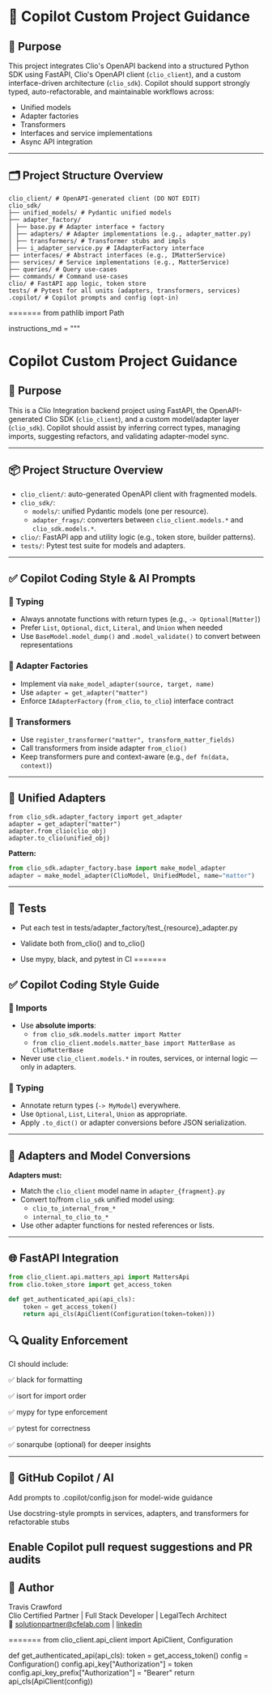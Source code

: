 
# 🧠 Copilot Custom Project Guidance

## 🎯 Purpose

This project integrates Clio's OpenAPI backend into a structured Python SDK using FastAPI, Clio's OpenAPI client (`clio_client`), and a custom interface-driven architecture (`clio_sdk`). Copilot should support strongly typed, auto-refactorable, and maintainable workflows across:

- Unified models
- Adapter factories
- Transformers
- Interfaces and service implementations
- Async API integration

---
## 🗂️ Project Structure Overview
```
clio_client/ # OpenAPI-generated client (DO NOT EDIT)
clio_sdk/
├── unified_models/ # Pydantic unified models
├── adapter_factory/
│ ├── base.py # Adapter interface + factory
│ ├── adapters/ # Adapter implementations (e.g., adapter_matter.py)
│ ├── transformers/ # Transformer stubs and impls
│ ├── i_adapter_service.py # IAdapterFactory interface
├── interfaces/ # Abstract interfaces (e.g., IMatterService)
├── services/ # Service implementations (e.g., MatterService)
├── queries/ # Query use-cases
├── commands/ # Command use-cases
clio/ # FastAPI app logic, token store
tests/ # Pytest for all units (adapters, transformers, services)
.copilot/ # Copilot prompts and config (opt-in)
```
=======
from pathlib import Path

instructions_md = """

# Copilot Custom Project Guidance

## 🎯 Purpose

This is a Clio Integration backend project using FastAPI, the OpenAPI-generated Clio SDK (`clio_client`), and a custom model/adapter layer (`clio_sdk`). Copilot should assist by inferring correct types, managing imports, suggesting refactors, and validating adapter-model sync.


---

## 📦 Project Structure Overview

- `clio_client/`: auto-generated OpenAPI client with fragmented models.
- `clio_sdk/`:
  - `models/`: unified Pydantic models (one per resource).
  - `adapter_frags/`: converters between `clio_client.models.*` and `clio_sdk.models.*`.
- `clio/`: FastAPI app and utility logic (e.g., token store, builder patterns).
- `tests/`: Pytest test suite for models and adapters.

---

## ✅ Copilot Coding Style & AI Prompts

### 🧠 Typing

- Always annotate functions with return types (e.g., `-> Optional[Matter]`)
- Prefer `List`, `Optional`, `dict`, `Literal`, and `Union` when needed
- Use `BaseModel.model_dump()` and `.model_validate()` to convert between representations

### 🧱 Adapter Factories

- Implement via `make_model_adapter(source, target, name)`
- Use `adapter = get_adapter("matter")`
- Enforce `IAdapterFactory` (`from_clio`, `to_clio`) interface contract

### 🧩 Transformers

- Use `register_transformer("matter", transform_matter_fields)`
- Call transformers from inside adapter `from_clio()`
- Keep transformers pure and context-aware (e.g., `def fn(data, context)`)

---

## 🔁 Unified Adapters
```
from clio_sdk.adapter_factory import get_adapter
adapter = get_adapter("matter")
adapter.from_clio(clio_obj)
adapter.to_clio(unified_obj)
```

**Pattern:**
```python
from clio_sdk.adapter_factory.base import make_model_adapter
adapter = make_model_adapter(ClioModel, UnifiedModel, name="matter")
```
---
## 🧪 Tests

* Put each test in tests/adapter_factory/test_{resource}_adapter.py

* Validate both from_clio() and to_clio()

* Use mypy, black, and pytest in CI
=======
## ✅ Copilot Coding Style Guide

### 🚩 Imports

- Use **absolute imports**:
  - `from clio_sdk.models.matter import Matter`
  - `from clio_client.models.matter_base import MatterBase as ClioMatterBase`
- Never use `clio_client.models.*` in routes, services, or internal logic — only in adapters.

### 🧠 Typing

- Annotate return types (`-> MyModel`) everywhere.
- Use `Optional`, `List`, `Literal`, `Union` as appropriate.
- Apply `.to_dict()` or adapter conversions before JSON serialization.

---

## 🔁 Adapters and Model Conversions

**Adapters must:**

- Match the `clio_client` model name in `adapter_{fragment}.py`
- Convert to/from `clio_sdk` unified model using:
  - `clio_to_internal_from_*`
  - `internal_to_clio_to_*`
- Use other adapter functions for nested references or lists.

---

## 🌐 FastAPI Integration

```python
from clio_client.api.matters_api import MattersApi
from clio.token_store import get_access_token

def get_authenticated_api(api_cls):
    token = get_access_token()
    return api_cls(ApiClient(Configuration(token=token)))


```
## 🔍 Quality Enforcement
CI should include:

✅ black for formatting

✅ isort for import order

✅ mypy for type enforcement

✅ pytest for correctness

✅ sonarqube (optional) for deeper insights

---
## 🚀 GitHub Copilot / AI
Add prompts to .copilot/config.json for model-wide guidance

Use docstring-style prompts in services, adapters, and transformers for refactorable stubs

Enable Copilot pull request suggestions and PR audits
---
## 👤 Author
Travis Crawford  
Clio Certified Partner | Full Stack Developer | LegalTech Architect <br>
📧 solutionpartner@cfelab.com | [linkedin](https://www.linkedin.com/in/crawford-t)

=======
from clio_client.api_client import ApiClient, Configuration

def get_authenticated_api(api_cls):
    token = get_access_token()
    config = Configuration()
    config.api_key["Authorization"] = token
    config.api_key_prefix["Authorization"] = "Bearer"
    return api_cls(ApiClient(config))
```

